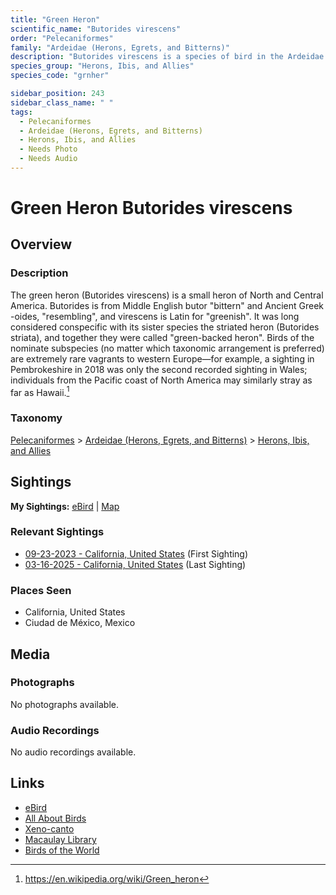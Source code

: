 ```yaml
---
title: "Green Heron"
scientific_name: "Butorides virescens"
order: "Pelecaniformes"
family: "Ardeidae (Herons, Egrets, and Bitterns)"
description: "Butorides virescens is a species of bird in the Ardeidae (Herons, Egrets, and Bitterns) family. It has been observed 15 times."
species_group: "Herons, Ibis, and Allies"
species_code: "grnher"

sidebar_position: 243
sidebar_class_name: " "
tags: 
  - Pelecaniformes
  - Ardeidae (Herons, Egrets, and Bitterns)
  - Herons, Ibis, and Allies
  - Needs Photo
  - Needs Audio
---
```


# Green Heron <span className='sci_name'>Butorides virescens</span>

## Overview

### Description
The green heron (Butorides virescens) is a small heron of North and Central America. Butorides is from Middle English butor "bittern" and Ancient Greek -oides, "resembling", and virescens is Latin for "greenish".
It was long considered conspecific with its sister species the striated heron (Butorides striata), and together they were called "green-backed heron". Birds of the nominate subspecies (no matter which taxonomic arrangement is preferred) are extremely rare vagrants to western Europe—for example, a sighting in Pembrokeshire in 2018 was only the second recorded sighting in Wales; individuals from the Pacific coast of North America may similarly stray as far as Hawaii.[^1]

[^1]: https://en.wikipedia.org/wiki/Green_heron

### Taxonomy
[Pelecaniformes](/tags/pelecaniformes) > [Ardeidae (Herons, Egrets, and Bitterns)](/tags/ardeidae-herons-egrets-and-bitterns) > [Herons, Ibis, and Allies](/tags/herons-ibis-and-allies)


## Sightings

**My Sightings:** [eBird](https://ebird.org/lifelist?r=world&time=life&spp=grnher) | [Map](/map?species_code=grnher)

### Relevant Sightings

* [09-23-2023 - California, United States](https://ebird.org/checklist/S150584251) (First Sighting)
* [03-16-2025 - California, United States](https://ebird.org/checklist/S218905671) (Last Sighting)

### Places Seen

* California, United States
* Ciudad de México, Mexico



## Media
### Photographs
No photographs available.

### Audio Recordings
No audio recordings available.

## Links
* [eBird](https://ebird.org/species/grnher) 
* [All About Birds](https://www.allaboutbirds.org/guide/grnher) 
* [Xeno-canto](https://www.xeno-canto.org/species/butorides-virescens) 
* [Macaulay Library](https://search.macaulaylibrary.org/catalog?taxonCode=grnher&sort=rating_rank_desc)
* [Birds of the World](https://birdsoftheworld.org/bow/species/grnher)
